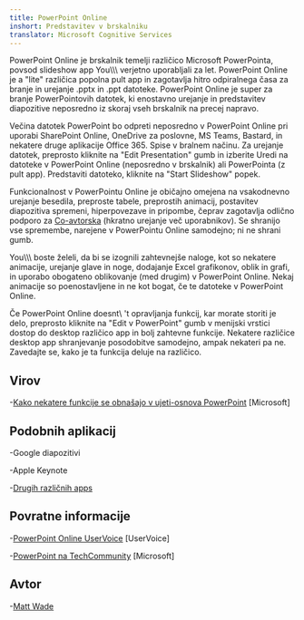 ```yaml
---
title: PowerPoint Online
inshort: Predstavitev v brskalniku
translator: Microsoft Cognitive Services
---
```


PowerPoint Online je brskalnik temelji različico Microsoft PowerPointa,
povsod slideshow app You\\\\\ verjetno uporabljali za let.
PowerPoint Online je a \"lite\" različica popolna pult app
in zagotavlja hitro odpiralnega časa za branje in urejanje .pptx in .ppt
datoteke. PowerPoint Online je super za branje PowerPointovih datotek, ki
enostavno urejanje in predstavitev diapozitive neposredno iz skoraj vseh
brskalnik na precej napravo.

Večina datotek PowerPoint bo odpreti neposredno v PowerPoint Online pri uporabi
SharePoint Online, OneDrive za poslovne, MS Teams, Bastard, in nekatere
druge aplikacije Office 365. Spise v bralnem načinu. Za urejanje datotek,
preprosto kliknite na \"Edit Presentation\" gumb in izberite Uredi na
datoteke v PowerPoint Online (neposredno v brskalnik) ali PowerPointa (z
pult app). Predstaviti datoteko, kliknite na \"Start Slideshow\" popek.

Funkcionalnost v PowerPointu Online je običajno omejena na vsakodnevno
urejanje besedila, preproste tabele, preprostih animacij, postavitev diapozitiva
spremeni, hiperpovezave in pripombe, čeprav zagotavlja odlično podporo
za [Co-avtorska](http://icsh.pt/CoAuthoring) (hkratno urejanje
več uporabnikov). Se shranijo vse spremembe, narejene v PowerPointu Online
samodejno; ni ne shrani gumb.

You\\\\\ boste želeli, da bi se izognili zahtevnejše naloge, kot so nekatere animacije, urejanje
glave in noge, dodajanje Excel grafikonov, oblik in grafi,
in uporabo obogateno oblikovanje (med drugim) v PowerPoint Online. Nekaj
animacije so poenostavljene in ne kot bogat, če te datoteke v
PowerPoint Online.

Če PowerPoint Online doesnt\ 't opravljanja funkcij, kar morate storiti je
delo, preprosto kliknite na \"Edit v PowerPoint\" gumb v menijski vrstici
dostop do desktop različico app in bolj zahtevne funkcije.
Nekatere različice desktop app shranjevanje posodobitve samodejno, ampak nekateri pa
ne. Zavedajte se, kako je ta funkcija deluje na različico.

Virov
---------

-[Kako nekatere funkcije se obnašajo v ujeti-osnova
    PowerPoint](https://support.office.com/en-us/article/How-certain-features-behave-in-web-based-PowerPoint-A931F0C8-1305-4428-8F7C-9CFA00EF28C5)
    \[Microsoft\]

Podobnih aplikacij
--------------------

-Google diapozitivi

-Apple Keynote

-[Drugih različnih
    apps](https://en.wikipedia.org/wiki/Presentation_program)

Povratne informacije
---------

-[PowerPoint Online UserVoice](https://powerpoint.uservoice.com/forums/270149-powerpoint-online)
    \[UserVoice\]

-[PowerPoint na TechCommunity](https://techcommunity.microsoft.com/t5/PowerPoint-Office-Mix/ct-p/PowerPoint)
    \[Microsoft\]

Avtor
---------

-[Matt Wade](https://www.linkedin.com/in/thatmattwade/)



